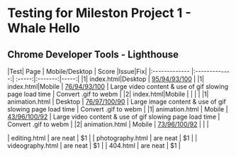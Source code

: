 # Testing for Mileston Project 1 - Whale Hello

## Chrome Developer Tools - Lighthouse
|Test| Page | Mobile/Desktop | Score  |Issue|Fix|
|:------------- |:-------------:| :-----:|:-------:|-----:|
|1| index.html|Desktop | [95/94/93/100]() |
|1| index.html|Mobile | [76/94/93/100]() | Large video content & use of gif slowing page load time | Convert .gif to webm |
|2| index.html|Mobile | []() | | |
|1| animation.html | Desktop | [76/97/100/90]() | Large image content & use of gif slowing page load time | Convert .gif to webm |
|1| animation.html | Mobile | [43/96/100/92]() | Large video content & use of gif slowing page load time | Convert .gif to webm |
|2| animation.html | Mobile | [73/96/100/92]() |  | |

| editing.html | are neat      |    $1 |
| photography.html | are neat      |    $1 |
| videography.html | are neat      |    $1 |
| 404.html | are neat      |    $1 |